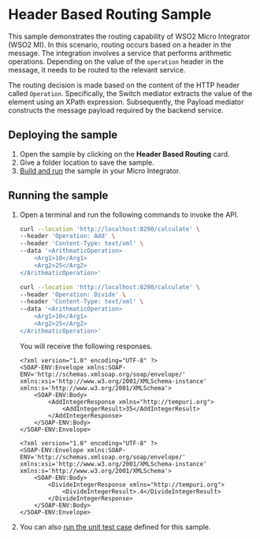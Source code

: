 # Header Based Routing Sample

This sample demonstrates the routing capability of WSO2 Micro Integrator (WSO2 MI). In this scenario, routing occurs based on a header in the message. The integration involves a service that performs arithmetic operations. Depending on the value of the `operation` header in the message, it needs to be routed to the relevant service.

The routing decision is made based on the content of the HTTP header called `Operation`. Specifically, the Switch mediator extracts the value of the element using an XPath expression. Subsequently, the Payload mediator constructs the message payload required by the backend service.

## Deploying the sample

1.  Open the sample by clicking on the **Header Based Routing** card.
2.  Give a folder location to save the sample.
3.  [Build and run]({{base_path}}/develop/deploy-artifacts#build-and-run) the sample in your Micro Integrator.

## Running the sample

1. Open a terminal and run the following commands to invoke the API.

    ```bash
    curl --location 'http://localhost:8290/calculate' \
    --header 'Operation: Add' \
    --header 'Content-Type: text/xml' \
    --data '<ArithmaticOperation>
        <Arg1>10</Arg1>
        <Arg2>25</Arg2>
    </ArithmaticOperation>'
    ```

    ```bash
    curl --location 'http://localhost:8290/calculate' \
    --header 'Operation: Divide' \
    --header 'Content-Type: text/xml' \
    --data '<ArithmaticOperation>
        <Arg1>10</Arg1>
        <Arg2>25</Arg2>
    </ArithmaticOperation>'
    ```

    You will receive the following responses.

    ```
    <?xml version="1.0" encoding="UTF-8" ?>
    <SOAP-ENV:Envelope xmlns:SOAP-ENV='http://schemas.xmlsoap.org/soap/envelope/' xmlns:xsi='http://www.w3.org/2001/XMLSchema-instance' xmlns:s='http://www.w3.org/2001/XMLSchema'>
        <SOAP-ENV:Body>
            <AddIntegerResponse xmlns="http://tempuri.org">
                <AddIntegerResult>35</AddIntegerResult>
            </AddIntegerResponse>
        </SOAP-ENV:Body>
    </SOAP-ENV:Envelope>
    ```

    ```
    <?xml version="1.0" encoding="UTF-8" ?>
    <SOAP-ENV:Envelope xmlns:SOAP-ENV='http://schemas.xmlsoap.org/soap/envelope/' xmlns:xsi='http://www.w3.org/2001/XMLSchema-instance' xmlns:s='http://www.w3.org/2001/XMLSchema'>
        <SOAP-ENV:Body>
            <DivideIntegerResponse xmlns="http://tempuri.org">
                <DivideIntegerResult>.4</DivideIntegerResult>
            </DivideIntegerResponse>
        </SOAP-ENV:Body>
    </SOAP-ENV:Envelope>
    ```

2. You can also [run the unit test case]({{base_path}}/develop/creating-unit-test-suite/#run-unit-test-suite) defined for this sample.
